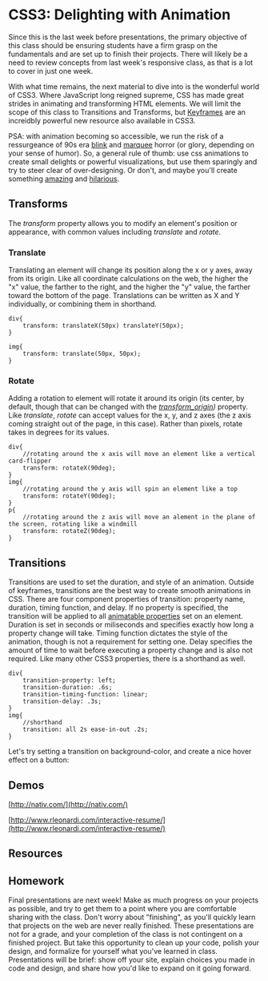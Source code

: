 # CSS3: Delighting with Animation

Since this is the last week before presentations, the primary objective of this class should be ensuring students have a firm grasp on the fundamentals and are set up to finish their projects. There will likely be a need to review concepts from last week's responsive class, as that is a lot to cover in just one week.

With what time remains, the next material to dive into is the wonderful world of CSS3. Where JavaScript long reigned supreme, CSS has made great strides in animating and transforming HTML elements. We will limit the scope of this class to Transitions and Transforms, but [Keyframes](http://www.smashingmagazine.com/2011/05/17/an-introduction-to-css3-keyframe-animations/) are an increidbly powerful new resource also available in CSS3.

PSA: with animation becoming so accessible, we run the risk of a ressurgeance of 90s era [blink](https://developer.mozilla.org/en-US/docs/Web/HTML/Element/blink) and [marquee](https://developer.mozilla.org/en-US/docs/Web/HTML/Element/marquee) horror (or glory, depending on your sense of humor). So, a general rule of thumb: use css animations to create small delights or powerful visualizations, but use them sparingly and try to steer clear of over-designing. Or don't, and maybe you'll create something [amazing](http://buttzlol.com/) and [hilarious](http://art.yale.edu/).

## Transforms

The _transform_ property allows you to modify an element's position or appearance, with common values including _translate_ and _rotate_.

### Translate

Translating an element will change its position along the x or y axes, away from its origin. Like all coordinate calculations on the web, the higher the "x" value, the farther to the right, and the higher the "y" value, the farther toward the bottom of the page. Translations can be written as X and Y individually, or combining them in shorthand.

	div{
    	transform: translateX(50px) translateY(50px);
    }
    
    img{
    	transform: translate(50px, 50px);
    }

### Rotate

Adding a rotation to element will rotate it around its origin (its center, by default, though that can be changed with the _[transform_origin](https://developer.mozilla.org/en-US/docs/Web/CSS/transform-origin))_ property. Like _translate_, _rotate_ can accept values for the x, y, and z axes (the z axis coming straight out of the page, in this case). Rather than pixels, rotate takes in degrees for its values.

	div{
    	//rotating around the x axis will move an element like a vertical card-flipper
    	transform: rotateX(90deg);
    }
    img{
    	//rotating around the y axis will spin an element like a top
    	transform: rotateY(90deg);
    }
    p{
    	//rotating around the z axis will move an alement in the plane of the screen, rotating like a windmill
        transform: rotateZ(90deg);
    }
    


## Transitions

Transitions are used to set the duration, and style of an animation. Outside of keyframes, transitions are the best way to create smooth animations in CSS. There are four component properties of transition: property name, duration, timing function, and delay. If no property is specified, the transition will be applied to all [animatable properties](https://developer.mozilla.org/en-US/docs/Web/CSS/CSS_animated_properties) set on an element. Duration is set in seconds or miliseconds and specifies exactly how long a property change will take. Timing function dictates the style of the animation, though is not a requirement for setting one. Delay specifies the amount of time to wait before executing a property change and is also not required. Like many other CSS3 properties, there is a shorthand as well.

	div{
    	transition-property: left;
        transition-duration: .6s;
        transition-timing-function: linear;
        transition-delay: .3s;
    }
    img{
    	//shorthand
    	transition: all 2s ease-in-out .2s;
    }

Let's try setting a transition on background-color, and create a nice hover effect on a button:



## Demos

[http://nativ.com/](http://nativ.com/)

[http://www.rleonardi.com/interactive-resume/](http://www.rleonardi.com/interactive-resume/)



## Resources

## Homework

Final presentations are next week! Make as much progress on your projects as possible, and try to get them to a point where you are comfortable sharing with the class. Don't worry about "finishing", as you'll quickly learn that projects on the web are never really finished. These presentations are not for a grade, and your completion of the class is not contingent on a finished project. But take this opportunity to clean up your code, polish your design, and formalize for yourself what you've learned in class. Presentations will be brief: show off your site, explain choices you made in code and design, and share how you'd like to expand on it going forward.

